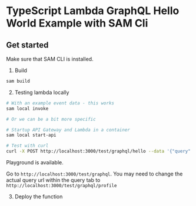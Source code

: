 # TypeScript Lambda GraphQL Hello World Example with SAM Cli


## Get started

Make sure that SAM CLI is installed.

1. Build

```bash
sam build
```

2. Testing lambda locally

```bash
# With an example event data - this works
sam local invoke

# Or we can be a bit more specific

# Startup API Gateway and Lambda in a container
sam local start-api

# Test with curl
curl -X POST http://localhost:3000/test/graphql/hello --data '{"query": "{hello}"}'
```

Playground is available.

Go to `http://localhost:3000/test/graphql`. You may need to change the actual query url within the query tab to `http://localhost:3000/test/graphql/profile`

3. Deploy the function

